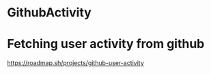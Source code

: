 # GithubActivity
# Fetching user activity from github
https://roadmap.sh/projects/github-user-activity
